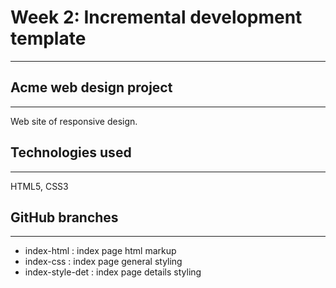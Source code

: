 # Week 2: Incremental development template
---

## Acme web design project
---
Web site of responsive design.  
 

## Technologies used
---
HTML5, CSS3

## GitHub branches
---
* index-html : index page html markup
* index-css : index page general styling
* index-style-det : index page details styling


